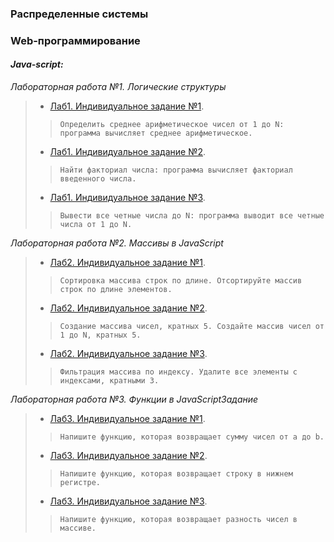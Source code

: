 ### Распределенные системы


### Web-программирование


#### *Java-script:*
*Лабораторная работа №1. Логические структуры*
> * [Лаб1. Индивидуальное задание №1](js/lab1/lab1_indiv1.js).
> > ```Определить среднее арифметическое чисел от 1 до N: программа вычисляет среднее арифметическое.```
> * [Лаб1. Индивидуальное задание №2](js/lab1/lab1_indiv2.js).
> > ```Найти факториал числа: программа вычисляет факториал введенного числа.```
> * [Лаб1. Индивидуальное задание №3](js/lab1/lab1_indiv3.js).
> > ```Вывести все четные числа до N: программа выводит все четные числа от 1 до N.```

*Лабораторная работа №2. Массивы в JavaScript*
> * [Лаб2. Индивидуальное задание №1](js/lab2/lab2_indiv1.js).
> > ```Сортировка массива строк по длине. Отсортируйте массив строк по длине элементов.```
> * [Лаб2. Индивидуальное задание №2](js/lab2/lab2_indiv2.js).
> > ```Создание массива чисел, кратных 5. Создайте массив чисел от 1 до N, кратных 5.```
> * [Лаб2. Индивидуальное задание №3](js/lab2/lab2_indiv3.js).
> > ```Фильтрация массива по индексу. Удалите все элементы с индексами, кратными 3.```

*Лабораторная работа №3. Функции в JavaScriptЗадание*
> * [Лаб3. Индивидуальное задание №1](js/lab3/lab3_indiv1.js).
> > ```Напишите функцию, которая возвращает сумму чисел от a до b.```
> * [Лаб3. Индивидуальное задание №2](js/lab3/lab3_indiv2.js).
> > ```Напишите функцию, которая возвращает строку в нижнем регистре.```
> * [Лаб3. Индивидуальное задание №3](js/lab3/lab3_indiv3.js).
> > ```Напишите функцию, которая возвращает разность чисел в массиве.```
